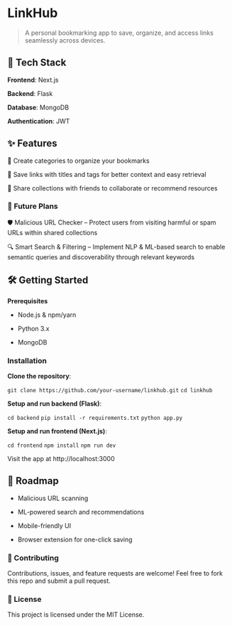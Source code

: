 # LinkHub

> A personal bookmarking app to save, organize, and access links seamlessly across devices.

## 🚀 Tech Stack

**Frontend**: Next.js

**Backend**: Flask

**Database**: MongoDB

**Authentication**: JWT

## ✨ Features

📂 Create categories to organize your bookmarks

🔖 Save links with titles and tags for better context and easy retrieval

🤝 Share collections with friends to collaborate or recommend resources

### 🔮 Future Plans

🛡️ Malicious URL Checker – Protect users from visiting harmful or spam URLs within shared collections

🔍 Smart Search & Filtering – Implement NLP & ML-based search to enable semantic queries and discoverability through relevant keywords

## 🛠️ Getting Started
**Prerequisites**

- Node.js & npm/yarn

- Python 3.x

- MongoDB

### Installation

**Clone the repository**:

`git clone https://github.com/your-username/linkhub.git`
`cd linkhub`


**Setup and run backend (Flask)**:

`cd backend`
`pip install -r requirements.txt`
`python app.py`


**Setup and run frontend (Next.js)**:

`cd frontend`
`npm install`
`npm run dev`


Visit the app at http://localhost:3000

## 📌 Roadmap

 - Malicious URL scanning

 - ML-powered search and recommendations

 - Mobile-friendly UI

- Browser extension for one-click saving

### 🤝 Contributing

Contributions, issues, and feature requests are welcome!
Feel free to fork this repo and submit a pull request.

### 📄 License

This project is licensed under the MIT License.
